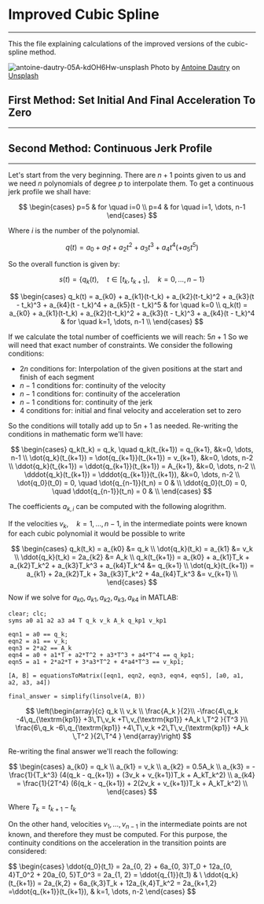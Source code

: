 # Improved Cubic Spline 
------
This the file explaining calculations of the improved versions of the cubic-spline method.

![antoine-dautry-05A-kdOH6Hw-unsplash](https://github.com/ArthasMenethil-A/Delta-Robot-Trajectory-Planning/assets/69509720/c542bfd2-395a-4449-a1b9-7c200ccce1b5)
Photo by <a href="https://unsplash.com/@antoine1003?utm_source=unsplash&utm_medium=referral&utm_content=creditCopyText">Antoine Dautry</a> on <a href="https://unsplash.com/photos/05A-kdOH6Hw?utm_source=unsplash&utm_medium=referral&utm_content=creditCopyText">Unsplash</a>

## First Method: Set Initial And Final Acceleration To Zero
------

## Second Method: Continuous Jerk Profile
------
Let's start from the very beginning. There are $n+1$ points given to us and we need $n$ polynomials of degree $p$ to interpolate them. To get a continuous jerk profile we shall have:

$$
\begin{cases}
  p=5 & for \quad i=0 \\
  p=4 & for \quad i=1, \dots, n-1
\end{cases}
$$

Where $i$ is the number of the polynomial.

$$ q(t) = a_0 + a_1t + a_2t^2 + a_3t^3 + a_4t^4 (+ a_5t^5) $$

So the overall function is given by: 

$$ s(t) = \lbrace q_k(t), \quad t\in [t_k, t_{k+1}], \quad k=0, \dots, n-1\rbrace $$

$$
\begin{cases}
  q_k(t) = a_{k0} + a_{k1}(t-t_k) + a_{k2}(t-t_k)^2 + a_{k3}(t - t_k)^3 + a_{k4}(t - t_k)^4 + a_{k5}(t - t_k)^5 & for \quad k=0 \\ 
  q_k(t) = a_{k0} + a_{k1}(t-t_k) + a_{k2}(t-t_k)^2 + a_{k3}(t - t_k)^3 + a_{k4}(t - t_k)^4 & for \quad k=1, \dots, n-1 \\ 
\end{cases}
$$

If we calculate the total number of coefficients we will reach: $5n+1$
So we will need that exact number of constraints. We consider the following conditions:

- $2n$ conditions for: Interpolation of the given positions at the start and finish of each segment
- $n-1$ conditions for: continuity of the velocity
- $n-1$ conditions for: continuity of the acceleration
- $n-1$ conditions for: continuity of the jerk
- $4$ conditions for: initial and final velocity and acceleration set to zero

So the conditions will totally add up to $5n+1$ as needed. Re-writing the conditions in mathematic form we'll have: 

$$
\begin{cases}
  q_k(t_k) = q_k, \quad q_k(t_{k+1}) = q_{k+1}, &k=0, \dots, n-1 \\
  \dot{q_k}(t_{k+1}) = \dot{q_{k+1}}(t_{k+1}) = v_{k+1},  &k=0, \dots, n-2 \\
  \ddot{q_k}(t_{k+1}) = \ddot{q_{k+1}}(t_{k+1}) = A_{k+1}, &k=0, \dots, n-2 \\ 
  \dddot{q_k}(t_{k+1}) = \dddot{q_{k+1}}(t_{k+1}), &k=0, \dots, n-2 \\
  \dot{q_0}(t_0) = 0, \quad \dot{q_{n-1}}(t_n) = 0 & \\ 
  \ddot{q_0}(t_0) = 0, \quad \ddot{q_{n-1}}(t_n) = 0 & \\ 
\end{cases}
$$

The coefficients $a_{k, i}$ can be computed with the following alogrithm.

If the velocities $v_k, \quad k=1, \dots, n-1$, in the intermediate points were known for each cubic polynomial it would be possible to write

$$
\begin{cases}
  q_k(t_k) = a_{k0} &= q_k \\ 
  \dot{q_k}(t_k) = a_{k1} &= v_k \\
  \ddot{q_k}(t_k) = 2a_{k2} &= A_k \\ 
  q_k(t_{k+1}) = a_{k0} + a_{k1}T_k + a_{k2}T_k^2 + a_{k3}T_k^3 + a_{k4}T_k^4 &= q_{k+1} \\ 
  \dot{q_k}(t_{k+1}) = a_{k1} + 2a_{k2}T_k + 3a_{k3}T_k^2 + 4a_{k4}T_k^3 &= v_{k+1} \\ 
\end{cases}
$$

Now if we solve for $a_{k0}, a_{k1}, a_{k2}, a_{k3}, a_{k4}$ in MATLAB:

```
clear; clc;
syms a0 a1 a2 a3 a4 T q_k v_k A_k q_kp1 v_kp1

eqn1 = a0 == q_k;
eqn2 = a1 == v_k;
eqn3 = 2*a2 == A_k
eqn4 = a0 + a1*T + a2*T^2 + a3*T^3 + a4*T^4 == q_kp1;
eqn5 = a1 + 2*a2*T + 3*a3*T^2 + 4*a4*T^3 == v_kp1;

[A, B] = equationsToMatrix([eqn1, eqn2, eqn3, eqn4, eqn5], [a0, a1, a2, a3, a4]) 

final_answer = simplify(linsolve(A, B))
```

$$
\left(\begin{array}{c}
q_k \\
v_k \\
\frac{A_k }{2}\\
-\frac{4\,q_k -4\,q_{\textrm{kp1}} +3\,T\,v_k +T\,v_{\textrm{kp1}} +A_k \,T^2 }{T^3 }\\
\frac{6\,q_k -6\,q_{\textrm{kp1}} +4\,T\,v_k +2\,T\,v_{\textrm{kp1}} +A_k \,T^2 }{2\,T^4 }
\end{array}\right)
$$ 

Re-writing the final answer we'll reach the following: 

$$
\begin{cases}
  a_{k0} = q_k \\
  a_{k1} = v_k \\
  a_{k2} = 0.5A_k \\
  a_{k3} = -\frac{1}{T_k^3} (4(q_k - q_{k+1}) + (3v_k + v_{k+1})T_k + A_kT_k^2) \\
  a_{k4} = \frac{1}{2T^4} (6(q_k - q_{k+1}) + 2(2v_k + v_{k+1})T_k + A_kT_k^2) \\
\end{cases}
$$

Where $T_k = t_{k+1} - t_k$

On the other hand, velocities $v_1, \dots, v_{n-1}$ in the intermediate points are not known, and therefore they must be computed. For this purpose, the continuity conditions on the acceleration in the transition points are considered:

$$
\begin{cases}
  \ddot{q_0}(t_1} = 2a_{0, 2} + 6a_{0, 3}T_0 + 12a_{0, 4}T_0^2 + 20a_{0, 5}T_0^3 = 2a_{1, 2} = \ddot{q_{1}}(t_1) & \\ 
  \ddot{q_k}(t_{k+1}) = 2a_{k,2} + 6a_{k,3}T_k + 12a_{k,4}T_k^2 = 2a_{k+1,2} =\ddot{q_{k+1}}(t_{k+1}), & k=1, \dots, n-2
\end{cases}
$$


$$  $$

$$  $$





